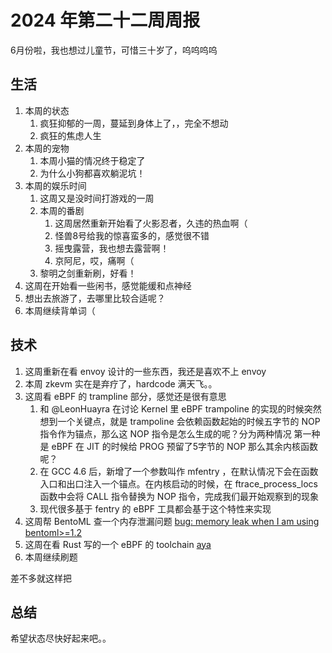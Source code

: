# 2024 年第二十二周周报

6月份啦，我也想过儿童节，可惜三十岁了，呜呜呜呜

## 生活

1. 本周的状态
    1. 疯狂抑郁的一周，蔓延到身体上了，，完全不想动
    2. 疯狂的焦虑人生
2. 本周的宠物
    1. 本周小猫的情况终于稳定了
    2. 为什么小狗都喜欢躺泥坑！
3. 本周的娱乐时间
    1. 这周又是没时间打游戏的一周
    2. 本周的番剧
        1. 这周居然重新开始看了火影忍者，久违的热血啊（
        2. 怪兽8号给我的惊喜蛮多的，感觉很不错
        3. 摇曳露营，我也想去露营啊！
        4. 京阿尼，哎，痛啊（
    3. 黎明之剑重新刷，好看！
4. 这周在开始看一些闲书，感觉能缓和点神经
5. 想出去旅游了，去哪里比较合适呢？
6. 本周继续背单词（

## 技术

1. 这周重新在看 envoy 设计的一些东西，我还是喜欢不上 envoy
2. 本周 zkevm 实在是弃疗了，hardcode 满天飞。。
3. 这周看 eBPF 的 trampline 部分，感觉还是很有意思
    1. 和 @LeonHuayra 在讨论 Kernel 里 eBPF trampoline 的实现的时候突然想到一个关键点，就是 trampoline 会依赖函数起始的时候五字节的 NOP 指令作为锚点，那么这 NOP 指令是怎么生成的呢？分为两种情况 第一种是 eBPF 在 JIT 的时候给 PROG 预留了5字节的 NOP 那么其余内核函数呢？
    2. 在 GCC 4.6 后，新增了一个参数叫作 mfentry ，在默认情况下会在函数入口和出口注入一个锚点。在内核启动的时候，在 ftrace_process_locs 函数中会将 CALL 指令替换为 NOP 指令，完成我们最开始观察到的现象
    3. 现代很多基于 fentry 的 eBPF 工具都会基于这个特性来实现
4. 这周帮 BentoML 查一个内存泄漏问题 [bug: memory leak when I am using bentoml>=1.2](https://github.com/bentoml/BentoML/issues/4760)
5. 这周在看 Rust 写的一个 eBPF 的 toolchain [aya](https://github.com/aya-rs/aya)
6. 本周继续刷题

差不多就这样把

## 总结

希望状态尽快好起来吧。。

